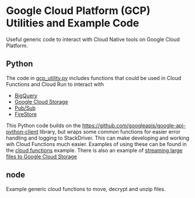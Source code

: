 # Google Cloud Platform (GCP) Utilities and Example Code
Useful generic code to interact with Cloud Native tools on Google Cloud Platform.

## Python 
The code in [gcp_utility.py](https://github.com/datasciencecampus/gcp_utilities/blob/main/python/gcp_utility.py) includes functions that could be used in Cloud Functions and Cloud Run to interact with

- [BigQuery](https://cloud.google.com/bigquery) 
- [Google Cloud Storage](https://cloud.google.com/storage)
- [Pub/Sub](https://cloud.google.com/pubsub)
- [FireStore](https://cloud.google.com/firestore)

This Python code builds on the https://github.com/googleapis/google-api-python-client library, but wraps some common functions for easier error handling and logging to StackDriver. This can make developing and working wih Cloud Functions much easier. Examples of using these can be found in the [cloud functions](https://github.com/datasciencecampus/gcp_utilities/blob/main/python/cloud_functions) example. There is also an example of [streaming large files to Google Cloud Storage](https://github.com/datasciencecampus/gcp_utilities/blob/main/python/gcp_streaming_to_gcs.py)


## node
Example generic cloud functions to move, decrypt and unzip files.

